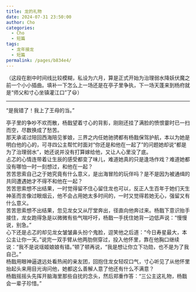 ```yaml
---
title: 龙的礼物
date: 2024-07-31 23:50:00
author: Cho
categories: 
  - Cho
  - 短篇
tags: 
  - 龙年接龙
  - 短篇
permalink: /pages/b834e4/
---
```


（这段在剧中时间线比较模糊，私设为六月，算是正式开始为治理弱水降妖伏魔之前一个小小插曲。填补一下怎么上一场还是在亭子里争执，下一场天蓬来到杨府就是“师父和寸心坐镇灌江口”了😃）<!-- more -->

---

“是我错了！我上了王母的当。”

亭子里的争吵不欢而散，杨戬望着寸心的背影，刚刚还挂了满脸的愤恨霎时已一扫而空，尽数换成了愁苦。  
那天承诺过陪回西海陪见爹娘，三界之内任她驰骋都有杨戬保驾护航，本以为她是明白他的心的，可寻四公主帮忙时面对“你还是和他在一起了”的问题她却说“都是为了治理弱水”，她还说并没有打算嫁给他，又让人心里没了底。  
忐忑的心情连带着让生辰的感受都变了味儿，难道她真的只是逢场作戏？难道她都没有哪怕一时一刻想过，和他在一起？  
苦苦思索自己之于她究竟有什么意义，是出海冒险的玩伴吗？是不是因为被通缉的共同遭遇她才不得不和他在一起？  
苦苦思索想不出结果，一时觉得留不住心留住龙也可以，反正人生百年于她们天生神圣而言像过眼烟云，他不会占用她太多时间的，一时又觉得若她无心，强留又有什么意义。  
苦苦思索想不出结果，忽见龙女又从厅堂奔出，径直向他奔过来。杨戬下意识抬手接住，龙女跑得急是以微微有些气喘吁吁，杨戬一手抚住她背一边低声说：“慢慢说，别急。”  
心下还是忐忑的却见龙女皱皱鼻头扮个鬼脸，逗笑他之后道：“今日寿星最大，本公主让你一天。”说完一双手臂从他两肋侧穿过，投入他怀里，靠在他胸口继续说：“我不是说瑶姬娘娘有错。”顿了顿再说，“我是想让你立下功勋，也不是为了我自己。”  
杨戬用眼神逼退远处看热闹的亲友团，回抱住龙女轻叹口气，寸心听见了从他怀里抬起头来用目光询问他，她都这么善解人意了他还有什么不满意？  
杨戬摇摇头先挥开脑海里那些自扰的念头，然后郑重作答：“三公主这礼物，杨戬会一辈子珍惜。”
